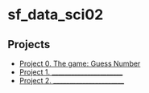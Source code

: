 # sf_data_sci02

## Projects
* [Project 0. The game: Guess Number](https://github.com/vvchagovets/sf_data_sci02/tree/main)
* [Project 1. ______________________]()
* [Project 2. ______________________]()